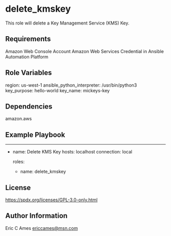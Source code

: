 delete_kmskey
=========

This role will delete a Key Management Service (KMS) Key.

Requirements
------------

Amazon Web Console Account
Amazon Web Services Credential in Ansible Automation Platform

Role Variables
--------------

region: us-west-1
ansible_python_interpreter: /usr/bin/python3
key_purpose: hello-world
key_name: mickeys-key

Dependencies
------------

amazon.aws

Example Playbook
----------------

---
- name: Delete KMS Key
  hosts: localhost
  connection: local

  roles:

    - name: delete_kmskey

License
-------

https://spdx.org/licenses/GPL-3.0-only.html

Author Information
------------------

Eric C Ames
ericcames@msn.com

